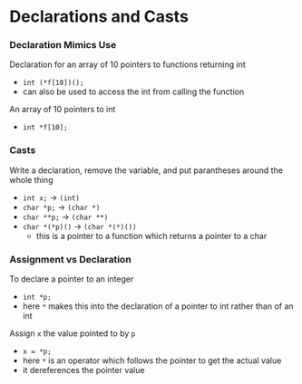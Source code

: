 # Declarations and Casts

### Declaration Mimics Use
Declaration for an array of 10 pointers to functions returning int
* `int (*f[10])();`
* can also be used to access the int from calling the function

An array of 10 pointers to int
* `int *f[10];`

### Casts
Write a declaration, remove the variable, and put parantheses around the whole thing
* `int x;` -> `(int)`
* `char *p;` -> `(char *)`
* `char **p;` -> `(char **)`
* `char *(*p)()` -> `(char *(*)())`
  * this is a pointer to a function which returns a pointer to a char

### Assignment vs Declaration
To declare a pointer to an integer
* `int *p;`
* here `*` makes this into the declaration of a pointer to int rather than of an int

Assign `x` the value pointed to by `p`
* `x = *p;`
* here `*` is an operator which follows the pointer to get the actual value
* it dereferences the pointer value
